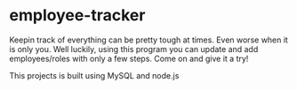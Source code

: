 # employee-tracker

Keepin track of everything can be pretty tough at times. Even worse when it is only you. Well luckily, using this program you can update and add employees/roles with only a few steps. Come on and give it a try!

This projects is built using MySQL and node.js